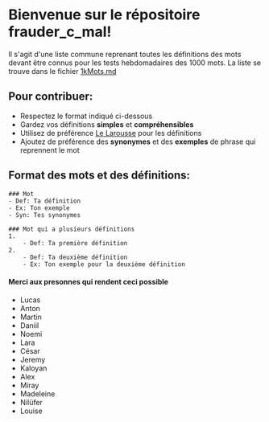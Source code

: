 # Bienvenue sur le répositoire frauder_c_mal! 
 
Il s'agit d'une liste commune reprenant toutes les définitions des mots devant être connus pour les tests hebdomadaires des 1000 mots.
La liste se trouve dans le fichier [1kMots.md](1kMots.md)

## Pour contribuer:

- Respectez le format indiqué ci-dessous
- Gardez vos définitions **simples** et **compréhensibles**
- Utilisez de préférence [Le Larousse](https://www.larousse.fr/) pour les définitions 
- Ajoutez de préférence des **synonymes** et des **exemples** de phrase qui reprennent le mot

## Format des mots et des définitions: 

```
### Mot 
- Def: Ta définition
- Ex: Ton exemple
- Syn: Tes synonymes
```
```
### Mot qui a plusieurs définitions
1.
    - Def: Ta première définition
2.
    - Def: Ta deuxième définition
    - Ex: Ton exemple pour la deuxième définition
```

#### Merci aux presonnes qui rendent ceci possible
- Lucas
- Anton
- Martin
- Daniil
- Noemi
- Lara
- César
- Jeremy
- Kaloyan
- Alex
- Miray
- Madeleine
- Nilüfer
- Louise
